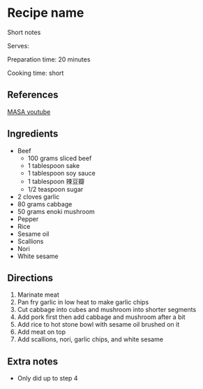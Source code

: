 # Recipe name

Short notes

Serves:

Preparation time: 20 minutes

Cooking time: short

## References

[MASA youtube](https://www.youtube.com/watch?v=LaaKS1zKpRU)

## Ingredients

- Beef
  - 100 grams sliced beef
  - 1 tablespoon sake
  - 1 tablespoon soy sauce
  - 1 tablespoon 辣豆瓣
  - 1/2 teaspoon sugar
- 2 cloves garlic
- 80 grams cabbage
- 50 grams enoki mushroom
- Pepper
- Rice
- Sesame oil
- Scallions
- Nori
- White sesame

## Directions

1. Marinate meat
2. Pan fry garlic in low heat to make garlic chips
3. Cut cabbage into cubes and mushroom into shorter segments
4. Add pork first then add cabbage and mushroom after a bit
5. Add rice to hot stone bowl with sesame oil brushed on it
6. Add meat on top
7. Add scallions, nori, garlic chips, and white sesame

## Extra notes

- Only did up to step 4
